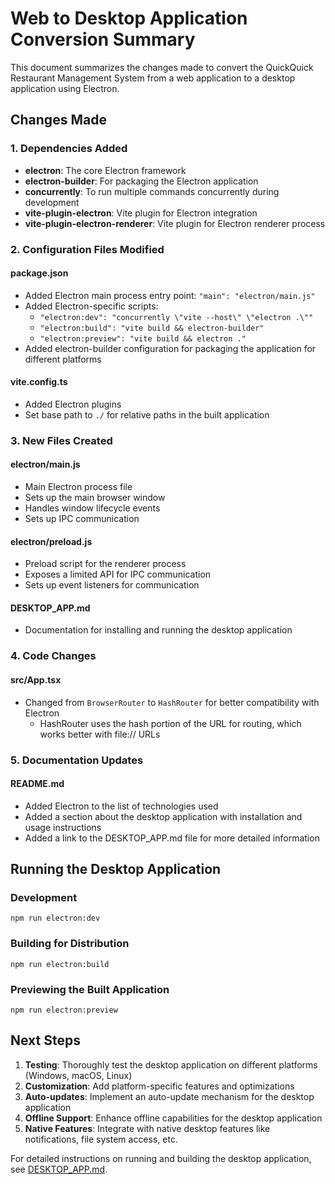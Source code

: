 # Web to Desktop Application Conversion Summary

This document summarizes the changes made to convert the QuickQuick Restaurant Management System from a web application to a desktop application using Electron.

## Changes Made

### 1. Dependencies Added
- **electron**: The core Electron framework
- **electron-builder**: For packaging the Electron application
- **concurrently**: To run multiple commands concurrently during development
- **vite-plugin-electron**: Vite plugin for Electron integration
- **vite-plugin-electron-renderer**: Vite plugin for Electron renderer process

### 2. Configuration Files Modified

#### package.json
- Added Electron main process entry point: `"main": "electron/main.js"`
- Added Electron-specific scripts:
  - `"electron:dev": "concurrently \"vite --host\" \"electron .\""`
  - `"electron:build": "vite build && electron-builder"`
  - `"electron:preview": "vite build && electron ."`
- Added electron-builder configuration for packaging the application for different platforms

#### vite.config.ts
- Added Electron plugins
- Set base path to `./` for relative paths in the built application

### 3. New Files Created

#### electron/main.js
- Main Electron process file
- Sets up the main browser window
- Handles window lifecycle events
- Sets up IPC communication

#### electron/preload.js
- Preload script for the renderer process
- Exposes a limited API for IPC communication
- Sets up event listeners for communication

#### DESKTOP_APP.md
- Documentation for installing and running the desktop application

### 4. Code Changes

#### src/App.tsx
- Changed from `BrowserRouter` to `HashRouter` for better compatibility with Electron
  - HashRouter uses the hash portion of the URL for routing, which works better with file:// URLs

### 5. Documentation Updates

#### README.md
- Added Electron to the list of technologies used
- Added a section about the desktop application with installation and usage instructions
- Added a link to the DESKTOP_APP.md file for more detailed information

## Running the Desktop Application

### Development
```
npm run electron:dev
```

### Building for Distribution
```
npm run electron:build
```

### Previewing the Built Application
```
npm run electron:preview
```

## Next Steps

1. **Testing**: Thoroughly test the desktop application on different platforms (Windows, macOS, Linux)
2. **Customization**: Add platform-specific features and optimizations
3. **Auto-updates**: Implement an auto-update mechanism for the desktop application
4. **Offline Support**: Enhance offline capabilities for the desktop application
5. **Native Features**: Integrate with native desktop features like notifications, file system access, etc.

For detailed instructions on running and building the desktop application, see [DESKTOP_APP.md](./DESKTOP_APP.md).